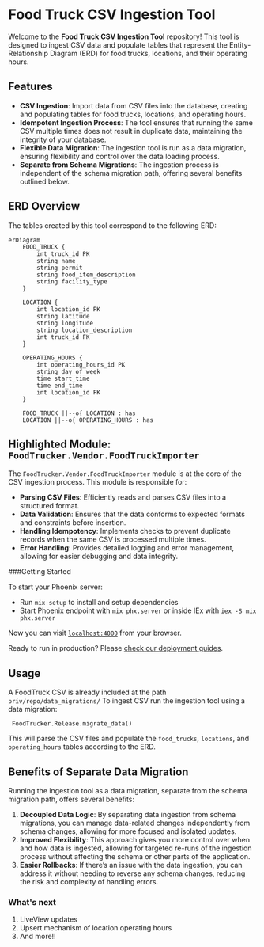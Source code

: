# Food Truck CSV Ingestion Tool

Welcome to the **Food Truck CSV Ingestion Tool** repository! This tool is designed to ingest CSV data and populate tables that represent the Entity-Relationship Diagram (ERD) for food trucks, locations, and their operating hours.

## Features

- **CSV Ingestion**: Import data from CSV files into the database, creating and populating tables for food trucks, locations, and operating hours.
- **Idempotent Ingestion Process**: The tool ensures that running the same CSV multiple times does not result in duplicate data, maintaining the integrity of your database.
- **Flexible Data Migration**: The ingestion tool is run as a data migration, ensuring flexibility and control over the data loading process.
- **Separate from Schema Migrations**: The ingestion process is independent of the schema migration path, offering several benefits outlined below.

## ERD Overview

The tables created by this tool correspond to the following ERD:

```mermaid
erDiagram
    FOOD_TRUCK {
        int truck_id PK
        string name
        string permit
        string food_item_description
        string facility_type
    }

    LOCATION {
        int location_id PK
        string latitude
        string longitude
        string location_description
        int truck_id FK
    }

    OPERATING_HOURS {
        int operating_hours_id PK
        string day_of_week
        time start_time
        time end_time
        int location_id FK
    }

    FOOD_TRUCK ||--o{ LOCATION : has
    LOCATION ||--o{ OPERATING_HOURS : has

```

## Highlighted Module: `FoodTrucker.Vendor.FoodTruckImporter`

The `FoodTrucker.Vendor.FoodTruckImporter` module is at the core of the CSV ingestion process. This module is responsible for:

- **Parsing CSV Files**: Efficiently reads and parses CSV files into a structured format.
- **Data Validation**: Ensures that the data conforms to expected formats and constraints before insertion.
- **Handling Idempotency**: Implements checks to prevent duplicate records when the same CSV is processed multiple times.
- **Error Handling**: Provides detailed logging and error management, allowing for easier debugging and data integrity.

###Getting Started

To start your Phoenix server:

- Run `mix setup` to install and setup dependencies
- Start Phoenix endpoint with `mix phx.server` or inside IEx with `iex -S mix phx.server`

Now you can visit [`localhost:4000`](http://localhost:4000) from your browser.

Ready to run in production? Please [check our deployment guides](https://hexdocs.pm/phoenix/deployment.html).

## Usage

A FoodTruck CSV is already included at the path `priv/repo/data_migrations/`
To ingest CSV run the ingestion tool using a data migration:

```
 FoodTrucker.Release.migrate_data()
```

This will parse the CSV files and populate the `food_trucks`, `locations`, and `operating_hours` tables according to the ERD.

## Benefits of Separate Data Migration

Running the ingestion tool as a data migration, separate from the schema migration path, offers several benefits:

1. **Decoupled Data Logic**: By separating data ingestion from schema migrations, you can manage data-related changes independently from schema changes, allowing for more focused and isolated updates.
2. **Improved Flexibility**: This approach gives you more control over when and how data is ingested, allowing for targeted re-runs of the ingestion process without affecting the schema or other parts of the application.
3. **Easier Rollbacks**: If there’s an issue with the data ingestion, you can address it without needing to reverse any schema changes, reducing the risk and complexity of handling errors.

### What's next

1. LiveView updates
2. Upsert mechanism of location operating hours
3. And more!!
